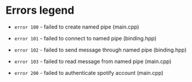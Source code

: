 
# Errors legend

- `error 100` - failed to create named pipe (main.cpp)
- `error 101` - failed to connect to named pipe (binding.hpp)
- `error 102` - failed to send message through named pipe (binding.hpp)
- `error 103` - failed to read message from named pipe (main.cpp)

- `error 200` - failed to authenticate spotify account (main.cpp)
